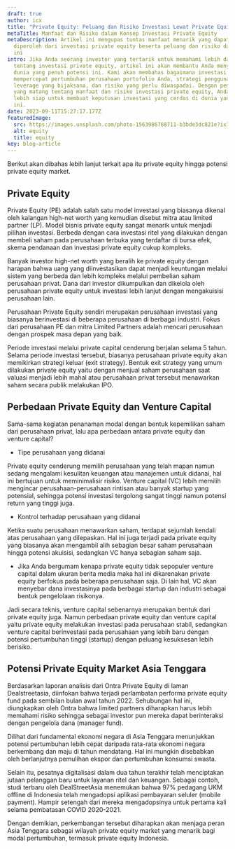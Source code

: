 ```yaml
---
draft: true
author: icx
title: "Private Equity: Peluang dan Risiko Investasi Lewat Private Equity"
metaTitle: Manfaat dan Risiko dalam Konsep Investasi Private Equity
metaDescription: Artikel ini mengupas tuntas manfaat menarik yang dapat
  diperoleh dari investasi private equity beserta peluang dan risiko dari sistem
  ini
intro: Jika Anda seorang investor yang tertarik untuk memahami lebih dalam
  tentang investasi private equity, artikel ini akan membantu Anda menyelami
  dunia yang penuh potensi ini. Kami akan membahas bagaimana investasi ini dapat
  mempercepat pertumbuhan perusahaan portofolio Anda, strategi penggunaan
  leverage yang bijaksana, dan risiko yang perlu diwaspadai. Dengan pemahaman
  yang matang tentang manfaat dan risiko investasi private equity, Anda akan
  lebih siap untuk membuat keputusan investasi yang cerdas di dunia yang dinamis
  ini.
date: 2023-09-11T15:27:17.177Z
featuredImage:
  src: https://images.unsplash.com/photo-1563986768711-b3bde3dc821e?ixlib=rb-4.0.3&ixid=M3wxMjA3fDB8MHxwaG90by1wYWdlfHx8fGVufDB8fHx8fA%3D%3D&auto=format&fit=crop&w=868&q=80
  alt: equity
  title: equity
key: blog-article
---
```

<!--StartFragment-->

Berikut akan dibahas lebih lanjut terkait apa itu private equity hingga potensi private equity market.

## Private Equity 

Private Equity (PE) adalah salah satu model investasi yang biasanya dikenal oleh kalangan high-net worth yang kemudian disebut mitra atau limited partner (LP). Model bisnis private equity sangat menarik untuk menjadi pilihan investasi. Berbeda dengan cara investasi ritel yang dilakukan dengan membeli saham pada perusahaan terbuka yang terdaftar di bursa efek, skema pendanaan dan investasi private equity cukup kompleks. 

Banyak investor high-net worth yang beralih ke private equity dengan harapan bahwa uang yang diinvestasikan dapat menjadi keuntungan melalui sistem yang berbeda dan lebih kompleks melalui pembelian saham perusahaan privat. Dana dari investor dikumpulkan dan dikelola oleh perusahaan private equity untuk investasi lebih lanjut dengan mengakuisisi perusahaan lain. 

Perusahaan Private Equity sendiri merupakan perusahaan investasi yang biasanya berinvestasi di beberapa perusahaan di berbagai industri. Fokus dari perusahaan PE dan mitra Limited Partners adalah mencari perusahaan dengan prospek masa depan yang baik. 

Periode investasi melalui private capital cenderung berjalan selama 5 tahun. Selama periode investasi tersebut, biasanya perusahaan private equity akan memikirkan strategi keluar (exit strategy). Bentuk exit strategy yang umum dilakukan private equity yaitu dengan menjual saham perusahaan saat valuasi menjadi lebih mahal atau perusahaan privat tersebut menawarkan saham secara publik melakukan IPO.

## Perbedaan Private Equity dan Venture Capital

Sama-sama kegiatan penanaman modal dengan bentuk kepemilikan saham dari perusahaan privat, lalu apa perbedaan antara private equity dan venture capital?

* Tipe perusahaan yang didanai

Private equity cenderung memilih perusahaan yang telah mapan namun sedang mengalami kesulitan keuangan atau manajemen untuk didanai, hal ini bertujuan untuk meminimalisir risiko. Venture capital (VC) lebih memilih mengincar perusahaan-perusahaan rintisan atau banyak startup yang potensial, sehingga potensi investasi tergolong sangat tinggi namun potensi return yang tinggi juga.

* Kontrol terhadap perusahaan yang didanai

Ketika suatu perusahaan menawarkan saham, terdapat sejumlah kendali atas perusahaan yang dilepaskan. Hal ini juga terjadi pada private equity yang biasanya akan mengambil alih sebagian besar saham perusahaan hingga potensi akuisisi, sedangkan VC hanya sebagian saham saja. 

* Jika Anda bergumam kenapa private equity tidak sepopuler venture capital dalam ukuran berita media maka hal ini dikarenakan private equity berfokus pada beberapa perusahaan saja. Di lain hal, VC akan menyebar dana investasinya pada berbagai startup dan industri sebagai bentuk pengelolaan risikonya. 

Jadi secara teknis, venture capital sebenarnya merupakan bentuk dari private equity juga. Namun perbedaan private equity dan venture capital yaitu private equity melakukan investasi pada perusahaan stabil, sedangkan venture capital berinvestasi pada perusahaan yang lebih baru dengan potensi pertumbuhan tinggi (startup) dengan peluang kesuksesan lebih berisiko.

## Potensi Private Equity Market Asia Tenggara

Berdasarkan laporan analisis dari Ontra Private Equity di laman Dealstreetasia, diinfokan bahwa terjadi perlambatan performa private equity fund pada sembilan bulan awal tahun 2022. Sehubungan hal ini, diungkapkan oleh Ontra bahwa limited partners diharapkan harus lebih memahami risiko sehingga sebagai investor pun mereka dapat berinteraksi dengan pengelola dana (manager fund). 

Dilihat dari fundamental ekonomi negara di Asia Tenggara menunjukkan potensi pertumbuhan lebih cepat daripada rata-rata ekonomi negara berkembang dan maju di tahun mendatang. Hal ini mungkin disebabkan oleh berlanjutnya pemulihan ekspor dan pertumbuhan konsumsi swasta.

Selain itu, pesatnya digitalisasi dalam dua tahun terakhir telah menciptakan jutaan pelanggan baru untuk layanan ritel dan keuangan. Sebagai contoh, studi terbaru oleh DealStreetAsia menemukan bahwa 97% pedagang UKM offline di Indonesia telah mengadopsi aplikasi pembayaran seluler (mobile payment). Hampir setengah dari mereka mengadopsinya untuk pertama kali selama pembatasan COVID 2020-2021.

Dengan demikian, perkembangan tersebut diharapkan akan menjaga peran Asia Tenggara sebagai wilayah private equity market yang menarik bagi modal pertumbuhan, termasuk private equity Indonesia. 



<!--EndFragment-->